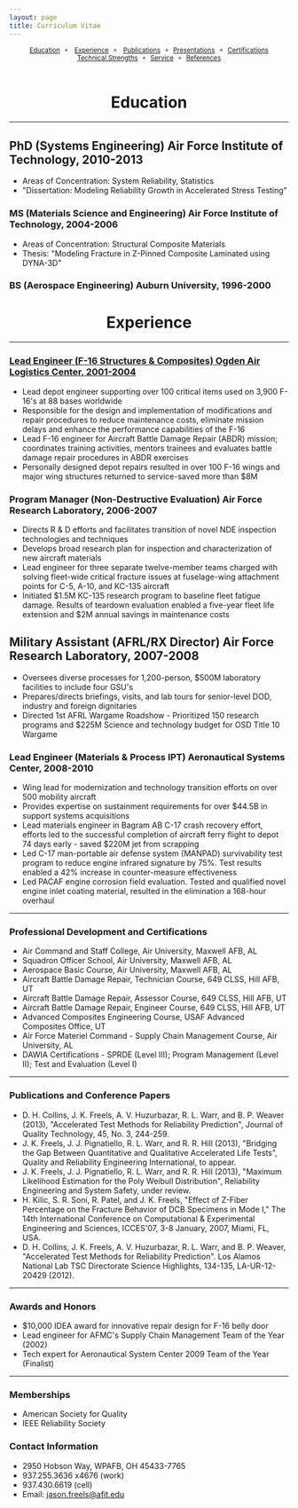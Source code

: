 ```yaml
---
layout: page
title: Curriculum Vitae 
---
```


<style>

div {
    
	text-align: justify;

	text-justify: inter-word;

}

</style>



<center><small><a href="#education">Education</a>&nbsp;&nbsp;&#9900;&nbsp;&nbsp;
<a href="#experience">Experience</a>&nbsp;&nbsp;&#9900;&nbsp;&nbsp;
<a href="#publications">Publications</a>&nbsp;&nbsp;&#9900;&nbsp;&nbsp;<a href="#presentations">Presentations</a>&nbsp;&nbsp;&#9900;&nbsp;&nbsp;<a href="#certifications">Certifications</a>
<br>
<a href="#technical">Technical Strengths</a>&nbsp;&nbsp;&#9900;&nbsp;&nbsp;<a href="#service">Service</a>&nbsp;&nbsp;&#9900;&nbsp;&nbsp;<a href="#references">References</a></small></center>



<br>



# <center>Education<a name="education"></a></center>

****

## PhD (Systems Engineering) Air Force Institute of Technology, 2010-2013

- Areas of Concentration: System Reliability, Statistics
- "Dissertation: Modeling Reliability Growth in Accelerated Stress Testing"

### MS (Materials Science and Engineering) Air Force Institute of Technology, 2004-2006

- Areas of Concentration: Structural Composite Materials
- Thesis: "Modeling Fracture in Z-Pinned Composite Laminated using DYNA-3D"

### BS (Aerospace Engineering) Auburn University, 1996-2000

# <center>Experience<a name="experience"></a></center>

****

### <u>Lead Engineer (F-16 Structures & Composites) Ogden Air Logistics Center, 2001-2004</u>

- Lead depot engineer supporting over 100 critical items used on 3,900 F-16's at 88 bases worldwide
- Responsible for the design and implementation of modifications and repair procedures to reduce maintenance costs, eliminate mission delays and enhance the performance capabilities of the F-16
- Lead F-16 engineer for Aircraft Battle Damage Repair (ABDR) mission; coordinates training activities, mentors trainees and evaluates battle damage repair procedures in ABDR exercises
- Personally designed depot repairs resulted in over 100 F-16 wings and major wing structures returned to service-saved more than $8M

### Program Manager (Non-Destructive Evaluation) Air Force Research Laboratory, 2006-2007

- Directs R & D efforts and facilitates transition of novel NDE inspection technologies and techniques
- Develops broad research plan for inspection and characterization of new aircraft materials
- Lead engineer for three separate twelve-member teams charged with solving fleet-wide critical fracture issues at fuselage-wing attachment points for C-5, A-10, and KC-135 aircraft
- Initiated $1.5M KC-135 research program to baseline fleet fatigue damage.  Results of teardown evaluation enabled a five-year fleet life extension and $2M annual savings in maintenance costs

## Military Assistant (AFRL/RX Director) Air Force Research Laboratory, 2007-2008

- Oversees diverse processes for 1,200-person, $500M laboratory facilities to include four GSU's
- Prepares/directs briefings, visits, and lab tours for senior-level DOD, industry and foreign dignitaries
- Directed 1st AFRL Wargame Roadshow - Prioritized 150 research programs and $225M Science and technology budget for OSD Title 10 Wargame

### Lead Engineer (Materials & Process IPT) Aeronautical Systems Center, 2008-2010

- Wing lead for modernization and technology transition efforts on over 500 mobility aircraft
- Provides expertise on sustainment requirements for over $44.5B in support systems acquisitions
- Lead materials engineer in Bagram AB C-17 crash recovery effort, efforts led to the successful completion of aircraft ferry flight to depot 74 days early - saved $220M jet from scrapping
- Led C-17 man-portable air defense system (MANPAD) survivability test program to reduce engine infrared signature by 75%.  Test results enabled a 42% increase in counter-measure effectiveness
- Led PACAF engine corrosion field evaluation.  Tested and qualified novel engine inlet coating material, resulted in the elimination a 168-hour overhaul

****

### Professional Development and Certifications
- Air Command and Staff College, Air University, Maxwell AFB, AL
- Squadron Officer School, Air University, Maxwell AFB, AL
- Aerospace Basic Course, Air University, Maxwell AFB, AL
- Aircraft Battle Damage Repair, Technician Course, 649 CLSS, Hill AFB, UT
- Aircraft Battle Damage Repair, Assessor Course, 649 CLSS, Hill AFB, UT
- Aircraft Battle Damage Repair, Engineer Course, 649 CLSS, Hill AFB, UT
- Advanced Composites Engineering Course, USAF Advanced Composites Office, UT
- Air Force Materiel Command - Supply Chain Management Course, Air University, AL
- DAWIA Certifications - SPRDE (Level III); Program Management (Level II); Test and Evaluation (Level I)

****

### Publications and Conference Papers
- D. H. Collins, J. K. Freels, A. V. Huzurbazar, R. L. Warr, and B. P. Weaver (2013), "Accelerated Test Methods for Reliability Prediction", Journal of Quality Technology, 45, No. 3, 244-259.
- J. K. Freels, J. J. Pignatiello, R. L. Warr, and R. R. Hill (2013), "Bridging the Gap Between Quantitative and Qualitative Accelerated Life Tests", Quality and Reliability Engineering International, to appear.
- J. K. Freels, J. J. Pignatiello, R. L. Warr, and R. R. Hill (2013), "Maximum Likelihood Estimation for the Poly Weibull Distribution", Reliability Engineering and System Safety, under review.
- H. Kilic, S. R. Soni, R. Patel, and J. K. Freels, "Effect of Z-Fiber Percentage on the Fracture Behavior of DCB Specimens in Mode I," The 14th International Conference on Computational & Experimental Engineering and Sciences, ICCES'07, 3-8 January, 2007, Miami, FL, USA.
- D. H. Collins, J. K. Freels, A. V. Huzurbazar, R. L. Warr, and B. P. Weaver, "Accelerated Test Methods for Reliability Prediction". Los Alamos National Lab TSC Directorate Science Highlights, 134-135, LA-UR-12-20429 (2012).

****

### Awards and Honors
- $10,000 IDEA award for innovative repair design for F-16 belly door
- Lead engineer for AFMC's Supply Chain Management Team of the Year (2002)
- Tech expert for Aeronautical System Center 2009 Team of the Year (Finalist)

****

### Memberships
- American Society for Quality
- IEEE Reliability Society

### Contact Information
- 2950 Hobson Way, WPAFB, OH 45433-7765
- 937.255.3636 x4676 (work)
- 937.430.6619 (cell)
- Email: <jason.freels@afit.edu>